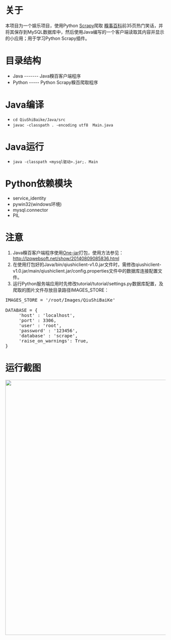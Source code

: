 # 关于
本项目为一个娱乐项目，使用Python [Scrapy](http://scrapy.org/)爬取 [糗事百科](http://www.qiushibaike.com/)前35页热门笑话，并将其保存到MySQL数据库中，然后使用Java编写的一个客户端读取其内容并显示的小应用；用于学习Python Scrapy插件。

# 目录结构
*  Java ------- Java糗百客户端程序
*  Python ----- Python Scrapy糗百爬取程序

# Java编译
*  `cd QiuShiBaike/Java/src`
*  `javac -classpath . -encoding utf8  Main.java`

# Java运行
*  `java -classpath <mysql驱动>.jar;. Main`

# Python依赖模块
* service_identity
* pywin32(windows环境)
* mysql.connector
* PIL

# 注意
1. Java糗百客户端程序使用[One-jar](http://one-jar.sourceforge.net/)打包，使用方法参见：http://lzqwebsoft.net/show/20140809085836.html
2. 在使用打包好的Java/bin/qiushiclient-v1.0.jar文件时，需修改qiushiclient-v1.0.jar/main/qiushiclient.jar/config.properties文件中的数据库连接配置文件。
3. 运行Python服务端应用时先修改tutorial/tutorial/settings.py数据库配置，及爬取的图片文件存放目录路径IMAGES_STORE：

<pre>
IMAGES_STORE = '/root/Images/QiuShiBaiKe'

DATABASE = {
     'host' : 'localhost',
     'port' : 3306,
     'user' : 'root',
     'password' : '123456',
     'database' : 'scrape',
     'raise_on_warnings': True,
}
</pre>

# 运行截图
<img src="http://ww4.sinaimg.cn/large/a3498d1egw1ej54fuxxpdj20rs0nnagu.jpg" width="800"/>
